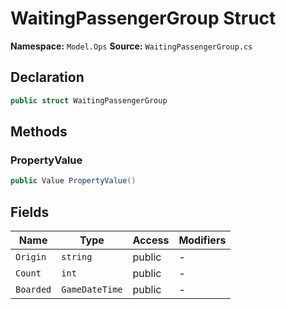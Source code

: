 # WaitingPassengerGroup Struct

**Namespace:** `Model.Ops`
**Source:** `WaitingPassengerGroup.cs`

## Declaration

```csharp
public struct WaitingPassengerGroup
```

## Methods

### PropertyValue

```csharp
public Value PropertyValue()
```

## Fields

| Name | Type | Access | Modifiers |
|------|------|--------|-----------|
| `Origin` | `string` | public | - |
| `Count` | `int` | public | - |
| `Boarded` | `GameDateTime` | public | - |

